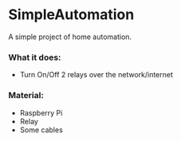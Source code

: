 # SimpleAutomation

A simple project of home automation.

### What it does:

- Turn On/Off 2 relays over the network/internet


### Material:
- Raspberry Pi
- Relay
- Some cables

